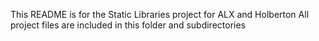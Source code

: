 This README is for the Static Libraries project for ALX and Holberton
All project files are included in this folder and subdirectories
